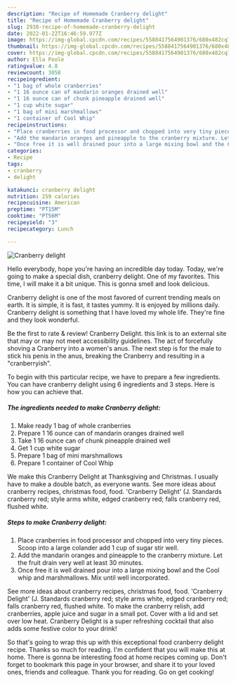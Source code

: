 ```yaml
---
description: "Recipe of Homemade Cranberry delight"
title: "Recipe of Homemade Cranberry delight"
slug: 2938-recipe-of-homemade-cranberry-delight
date: 2022-01-22T16:46:59.977Z
image: https://img-global.cpcdn.com/recipes/5588417564901376/680x482cq70/cranberry-delight-recipe-main-photo.jpg
thumbnail: https://img-global.cpcdn.com/recipes/5588417564901376/680x482cq70/cranberry-delight-recipe-main-photo.jpg
cover: https://img-global.cpcdn.com/recipes/5588417564901376/680x482cq70/cranberry-delight-recipe-main-photo.jpg
author: Ella Poole
ratingvalue: 4.8
reviewcount: 3058
recipeingredient:
- "1 bag of whole cranberries"
- "1 16 ounce can of mandarin oranges drained well"
- "1 16 ounce can of chunk pineapple drained well"
- "1 cup white sugar"
- "1 bag of mini marshmallows"
- "1 container of Cool Whip"
recipeinstructions:
- "Place cranberries in food processor and chopped into very tiny pieces. Scoop into a large colander add 1 cup of sugar stir well."
- "Add the mandarin oranges and pineapple to the cranberry mixture. Let the fruit drain very well at least 30 minutes."
- "Once free it is well drained pour into a large mixing bowl and the Cool whip and marshmallows.  Mix until well incorporated."
categories:
- Recipe
tags:
- cranberry
- delight

katakunci: cranberry delight 
nutrition: 259 calories
recipecuisine: American
preptime: "PT15M"
cooktime: "PT56M"
recipeyield: "3"
recipecategory: Lunch

---
```



![Cranberry delight](https://img-global.cpcdn.com/recipes/5588417564901376/680x482cq70/cranberry-delight-recipe-main-photo.jpg)

Hello everybody, hope you're having an incredible day today. Today, we're going to make a special dish, cranberry delight. One of my favorites. This time, I will make it a bit unique. This is gonna smell and look delicious.

Cranberry delight is one of the most favored of current trending meals on earth. It is simple, it is fast, it tastes yummy. It is enjoyed by millions daily. Cranberry delight is something that I have loved my whole life. They're fine and they look wonderful.

Be the first to rate &amp; review! Cranberry Delight. this link is to an external site that may or may not meet accessibility guidelines. The act of forcefully shoving a Cranberry into a women&#39;s anus. The next step is for the male to stick his penis in the anus, breaking the Cranberry and resulting in a &#34;cranberryish&#34;.


To begin with this particular recipe, we have to prepare a few ingredients. You can have cranberry delight using 6 ingredients and 3 steps. Here is how you can achieve that.

<!--inarticleads1-->

##### The ingredients needed to make Cranberry delight:

1. Make ready 1 bag of whole cranberries
1. Prepare 1 16 ounce can of mandarin oranges drained well
1. Take 1 16 ounce can of chunk pineapple drained well
1. Get 1 cup white sugar
1. Prepare 1 bag of mini marshmallows
1. Prepare 1 container of Cool Whip


We make this Cranberry Delight at Thanksgiving and Christmas. I usually have to make a double batch, as everyone wants. See more ideas about cranberry recipes, christmas food, food. &#39;Cranberry Delight&#39; (J. Standards cranberry red; style arms white, edged cranberry red; falls cranberry red, flushed white. 

<!--inarticleads2-->

##### Steps to make Cranberry delight:

1. Place cranberries in food processor and chopped into very tiny pieces. Scoop into a large colander add 1 cup of sugar stir well.
1. Add the mandarin oranges and pineapple to the cranberry mixture. Let the fruit drain very well at least 30 minutes.
1. Once free it is well drained pour into a large mixing bowl and the Cool whip and marshmallows.  Mix until well incorporated.


See more ideas about cranberry recipes, christmas food, food. &#39;Cranberry Delight&#39; (J. Standards cranberry red; style arms white, edged cranberry red; falls cranberry red, flushed white. To make the cranberry relish, add cranberries, apple juice and sugar in a small pot. Cover with a lid and set over low heat. Cranberry Delight is a super refreshing cocktail that also adds some festive color to your drink! 

So that's going to wrap this up with this exceptional food cranberry delight recipe. Thanks so much for reading. I'm confident that you will make this at home. There is gonna be interesting food at home recipes coming up. Don't forget to bookmark this page in your browser, and share it to your loved ones, friends and colleague. Thank you for reading. Go on get cooking!
